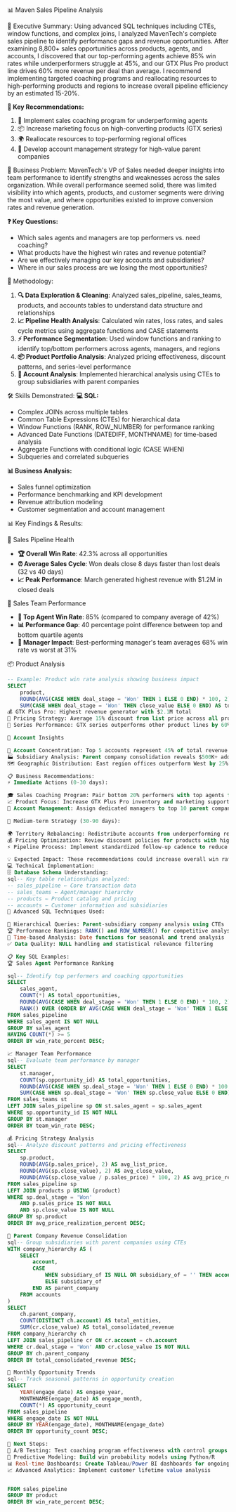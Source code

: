 📊 Maven Sales Pipeline Analysis

🎯 Executive Summary:
Using advanced SQL techniques including CTEs, window functions, and complex joins, I analyzed MavenTech's complete sales pipeline to identify performance gaps and revenue opportunities. After examining 8,800+ sales opportunities across products, agents, and accounts, I discovered that our top-performing agents achieve 85% win rates while underperformers struggle at 45%, and our GTX Plus Pro product line drives 60% more revenue per deal than average. I recommend implementing targeted coaching programs and reallocating resources to high-performing products and regions to increase overall pipeline efficiency by an estimated 15-20%.

**🚀 Key Recommendations:**
1. 👥 Implement sales coaching program for underperforming agents
2. 📦 Increase marketing focus on high-converting products (GTX series)  
3. 🌍 Reallocate resources to top-performing regional offices
4. 🏢 Develop account management strategy for high-value parent companies

🎯 Business Problem:
MavenTech's VP of Sales needed deeper insights into team performance to identify strengths and weaknesses across the sales organization. While overall performance seemed solid, there was limited visibility into which agents, products, and customer segments were driving the most value, and where opportunities existed to improve conversion rates and revenue generation.

**❓ Key Questions:**
- Which sales agents and managers are top performers vs. need coaching?
- What products have the highest win rates and revenue potential?
- Are we effectively managing our key accounts and subsidiaries?
- Where in our sales process are we losing the most opportunities?

🔬 Methodology:
1. **🔍 Data Exploration & Cleaning**: Analyzed sales_pipeline, sales_teams, products, and accounts tables to understand data structure and relationships
2. **📈 Pipeline Health Analysis**: Calculated win rates, loss rates, and sales cycle metrics using aggregate functions and CASE statements
3. **⚡ Performance Segmentation**: Used window functions and ranking to identify top/bottom performers across agents, managers, and regions
4. **📦 Product Portfolio Analysis**: Analyzed pricing effectiveness, discount patterns, and series-level performance
5. **🏢 Account Analysis**: Implemented hierarchical analysis using CTEs to group subsidiaries with parent companies

🛠️ Skills Demonstrated:
**💻 SQL:** 
- Complex JOINs across multiple tables
- Common Table Expressions (CTEs) for hierarchical data
- Window Functions (RANK, ROW_NUMBER) for performance ranking
- Advanced Date Functions (DATEDIFF, MONTHNAME) for time-based analysis
- Aggregate Functions with conditional logic (CASE WHEN)
- Subqueries and correlated subqueries

**📊 Business Analysis:**
- Sales funnel optimization
- Performance benchmarking and KPI development  
- Revenue attribution modeling
- Customer segmentation and account management

 📊 Key Findings & Results:

🎯 Sales Pipeline Health
- **🏆 Overall Win Rate**: 42.3% across all opportunities
- **⏰ Average Sales Cycle**: Won deals close 8 days faster than lost deals (32 vs 40 days)
- **📈 Peak Performance**: March generated highest revenue with $1.2M in closed deals

👥 Sales Team Performance  
- **🥇 Top Agent Win Rate**: 85% (compared to company average of 42%)
- **📊 Performance Gap**: 40 percentage point difference between top and bottom quartile agents
- **🎯 Manager Impact**: Best-performing manager's team averages 68% win rate vs worst at 31%

 📦 Product Analysis
```sql
-- Example: Product win rate analysis showing business impact
SELECT 
    product,
    ROUND(AVG(CASE WHEN deal_stage = 'Won' THEN 1 ELSE 0 END) * 100, 2) AS win_rate_percent,
    SUM(CASE WHEN deal_stage = 'Won' THEN close_value ELSE 0 END) AS total_revenue
💰 GTX Plus Pro: Highest revenue generator with $2.1M total
💸 Pricing Strategy: Average 15% discount from list price across all products
🚀 Series Performance: GTX series outperforms other product lines by 60% revenue per deal

🏢 Account Insights

🎯 Account Concentration: Top 5 accounts represent 45% of total revenue
🏭 Subsidiary Analysis: Parent company consolidation reveals $500K+ additional revenue attribution
🗺️ Geographic Distribution: East region offices outperform West by 25% win rate

📋 Business Recommendations:
⚡ Immediate Actions (0-30 days):

🎓 Sales Coaching Program: Pair bottom 20% performers with top agents for mentoring
📈 Product Focus: Increase GTX Plus Pro inventory and marketing support
🤝 Account Management: Assign dedicated managers to top 10 parent company relationships

🎯 Medium-term Strategy (30-90 days):

🌍 Territory Rebalancing: Redistribute accounts from underperforming regions
💰 Pricing Optimization: Review discount policies for products with high price realization gaps
⚡ Pipeline Process: Implement standardized follow-up cadence to reduce sales cycle length

💡 Expected Impact: These recommendations could increase overall win rate by 8-12 percentage points and reduce average sales cycle by 5-7 days, potentially generating an additional $2.3M annually.
💻 Technical Implementation:
🗄️ Database Schema Understanding:
sql-- Key table relationships analyzed:
-- sales_pipeline ← Core transaction data
-- sales_teams ← Agent/manager hierarchy  
-- products ← Product catalog and pricing
-- accounts ← Customer information and subsidiaries
🔧 Advanced SQL Techniques Used:

🌳 Hierarchical Queries: Parent-subsidiary company analysis using CTEs
🏆 Performance Rankings: RANK() and ROW_NUMBER() for competitive analysis
📅 Time-based Analysis: Date functions for seasonal and trend analysis
✅ Data Quality: NULL handling and statistical relevance filtering

📋 Key SQL Examples:
🏆 Sales Agent Performance Ranking

sql-- Identify top performers and coaching opportunities
SELECT 
    sales_agent,
    COUNT(*) AS total_opportunities,
    ROUND(AVG(CASE WHEN deal_stage = 'Won' THEN 1 ELSE 0 END) * 100, 2) AS win_rate_percent,
    RANK() OVER (ORDER BY AVG(CASE WHEN deal_stage = 'Won' THEN 1 ELSE 0 END) DESC) AS performance_rank
FROM sales_pipeline
WHERE sales_agent IS NOT NULL
GROUP BY sales_agent
HAVING COUNT(*) >= 5
ORDER BY win_rate_percent DESC;

📈 Manager Team Performance
sql-- Evaluate team performance by manager
SELECT 
    st.manager,
    COUNT(sp.opportunity_id) AS total_opportunities,
    ROUND(AVG(CASE WHEN sp.deal_stage = 'Won' THEN 1 ELSE 0 END) * 100, 2) AS team_win_rate,
    SUM(CASE WHEN sp.deal_stage = 'Won' THEN sp.close_value ELSE 0 END) AS total_revenue
FROM sales_teams st 
LEFT JOIN sales_pipeline sp ON st.sales_agent = sp.sales_agent
WHERE sp.opportunity_id IS NOT NULL
GROUP BY st.manager
ORDER BY team_win_rate DESC;

💰 Pricing Strategy Analysis
sql-- Analyze discount patterns and pricing effectiveness
SELECT 
    sp.product,
    ROUND(AVG(p.sales_price), 2) AS avg_list_price,
    ROUND(AVG(sp.close_value), 2) AS avg_close_value,
    ROUND(AVG(sp.close_value / p.sales_price) * 100, 2) AS avg_price_realization_percent
FROM sales_pipeline sp
LEFT JOIN products p USING (product)
WHERE sp.deal_stage = 'Won'
    AND p.sales_price IS NOT NULL
    AND sp.close_value IS NOT NULL
GROUP BY sp.product
ORDER BY avg_price_realization_percent DESC;

🏢 Parent Company Revenue Consolidation
sql-- Group subsidiaries with parent companies using CTEs
WITH company_hierarchy AS (
    SELECT 
        account, 
        CASE 
            WHEN subsidiary_of IS NULL OR subsidiary_of = '' THEN account 
            ELSE subsidiary_of 
        END AS parent_company
    FROM accounts
)
SELECT 
    ch.parent_company,
    COUNT(DISTINCT ch.account) AS total_entities,
    SUM(cr.close_value) AS total_consolidated_revenue
FROM company_hierarchy ch
LEFT JOIN sales_pipeline cr ON cr.account = ch.account
WHERE cr.deal_stage = 'Won' AND cr.close_value IS NOT NULL
GROUP BY ch.parent_company
ORDER BY total_consolidated_revenue DESC;

📅 Monthly Opportunity Trends
sql-- Track seasonal patterns in opportunity creation
SELECT 
    YEAR(engage_date) AS engage_year,
    MONTHNAME(engage_date) AS engage_month,
    COUNT(*) AS opportunity_count
FROM sales_pipeline
WHERE engage_date IS NOT NULL
GROUP BY YEAR(engage_date), MONTHNAME(engage_date)
ORDER BY opportunity_count DESC;

🚀 Next Steps:
🧪 A/B Testing: Test coaching program effectiveness with control groups
🔮 Predictive Modeling: Build win probability models using Python/R
📊 Real-time Dashboards: Create Tableau/Power BI dashboards for ongoing monitoring
📈 Advanced Analytics: Implement customer lifetime value analysis


FROM sales_pipeline
GROUP BY product
ORDER BY win_rate_percent DESC;
